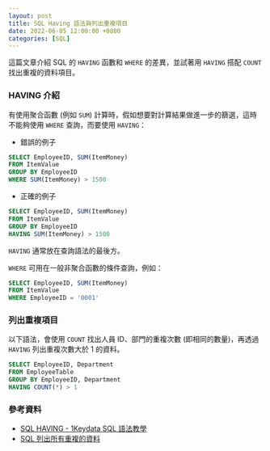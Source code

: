 ```yaml
---
layout: post
title: SQL Having 語法與列出重複項目
date: 2022-06-05 12:00:00 +0800
categories: [SQL]
---
```


這篇文章介紹 SQL 的 `HAVING` 函數和 `WHERE` 的差異，並試著用 `HAVING` 搭配 `COUNT` 找出重複的資料項目。

### HAVING 介紹

有使用聚合函數 (例如 `SUM`) 計算時，假如想要對計算結果做進一步的篩選，這時不能夠使用 `WHERE` 查詢，而要使用 `HAVING`：

- 錯誤的例子

``` sql
SELECT EmployeeID, SUM(ItemMoney)
FROM ItemValue
GROUP BY EmployeeID
WHERE SUM(ItemMoney) > 1500
```

- 正確的例子

``` sql
SELECT EmployeeID, SUM(ItemMoney)
FROM ItemValue
GROUP BY EmployeeID
HAVING SUM(ItemMoney) > 1500
```

`HAVING` 通常放在查詢語法的最後方。

`WHERE` 可用在一般非聚合函數的條件查詢，例如：

``` sql
SELECT EmployeeID, SUM(ItemMoney)
FROM ItemValue
WHERE EmployeeID = '0001'
```

### 列出重複項目

以下語法，會使用 `COUNT` 找出人員 ID、部門的重複次數 (即相同的數量)，再透過 `HAVING` 列出重複次數大於 1 的資料。

``` sql
SELECT EmployeeID, Department 
FROM EmployeeTable
GROUP BY EmployeeID, Department 
HAVING COUNT(*) > 1
```

### 參考資料

- [SQL HAVING - 1Keydata SQL 語法教學](https://www.1keydata.com/tw/sql/sqlhaving.html)
- [SQL 列出所有重複的資料](https://lawrencetech.blogspot.com/2009/05/sql.html)